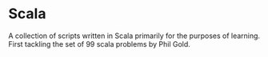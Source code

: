 Scala
=====

A collection of scripts written in Scala primarily for the purposes of learning. First tackling the set of 99 scala problems by Phil Gold.
